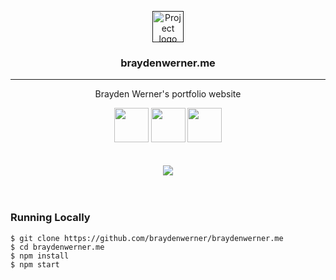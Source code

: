 <p align="center">
  <a href="" rel="noopener">
 <img width=50px height=50px src="./public/favicon.ico" alt="Project logo"></a>
</p>

<h3 align="center">braydenwerner.me</h3>

---

<p align="center">Brayden Werner's portfolio website</p>
<div align="center">
  <img width="55" src="https://raw.githubusercontent.com/gilbarbara/logos/master/logos/eslint.svg"/>
  <img width="55" src="https://raw.githubusercontent.com/gilbarbara/logos/master/logos/node-sass.svg"/>
  <img width="55" src="https://raw.githubusercontent.com/gilbarbara/logos/master/logos/react.svg"/>
</div>
<br /> <br />

<div align="center">
  <a href="https://braydenwerner.me" target="_blank">
    <img src="https://i.imgur.com/BV9nPVS.png" />
  </a>
</div>
<br /> <br />

### Running Locally

```
$ git clone https://github.com/braydenwerner/braydenwerner.me
$ cd braydenwerner.me
$ npm install
$ npm start
```
